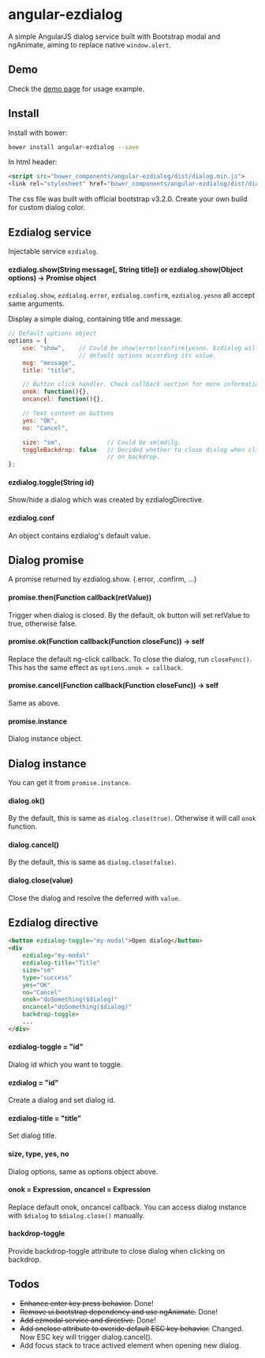 angular-ezdialog
================
A simple AngularJS dialog service built with Bootstrap modal and ngAnimate, aiming to replace native `window.alert`.

Demo
----
Check the [demo page][1] for usage example.

[1]: https://rawgit.com/eight04/angular-ezdialog/master/example/example.html

Install
-------
Install with bower:
```sh
bower install angular-ezdialog --save
```
In html header:
```html
<script src="bower_components/angular-ezdialog/dist/dialog.min.js">
<link rel="stylesheet" href="bower_components/angular-ezdialog/dist/dialog.min.css">
```
The css file was built with official bootstrap v3.2.0. Create your own build for custom dialog color.

Ezdialog service
----------------
Injectable service `ezdialog`.

#### ezdialog.show(String message[, String title]) or ezdialog.show(Object options) -> Promise object

`ezdialog.show`, `ezdialog.error`, `ezdialog.confirm`, `ezdialog.yesno` all accept same arguments.

Display a simple dialog, containing title and message.

```javascript
// Default options object
options = {
	use: "show",	// Could be show|error|confirm|yesno. Ezdialog will apply some
    				// default options according its value.
	msg: "message",
    title: "title",

    // Button click handler. Check callback section for more information.
    onok: function(){},
    oncancel: function(){},

    // Text content on buttons
    yes: "OK",
    no: "Cancel",

    size: "sm",				// Could be sm|md|lg.
    toggleBackdrop: false	// Decided whether to close dialog when clicking
    						// on backdrop.
};
```

#### ezdialog.toggle(String id)
Show/hide a dialog which was created by ezdialogDirective.

#### ezdialog.conf
An object contains ezdialog's default value.

Dialog promise
--------------
A promise returned by ezdialog.show. (.error, .confirm, ...)

#### promise.then(Function callback(retValue))
Trigger when dialog is closed. By the default, ok button will set retValue to true, otherwise false.

#### promise.ok(Function callback(Function closeFunc)) -> self
Replace the default ng-click callback. To close the dialog, run `closeFunc()`. This has the same effect as `options.onok = callback`.

#### promise.cancel(Function callback(Function closeFunc)) -> self
Same as above.

#### promise.instance
Dialog instance object.

Dialog instance
---------------
You can get it from `promise.instance`.

#### dialog.ok()
By the default, this is same as `dialog.close(true)`. Otherwise it will call `onok` function.

#### dialog.cancel()
By the default, this is same as `dialog.close(false)`.

#### dialog.close(value)
Close the dialog and resolve the deferred with `value`.

Ezdialog directive
------------------
```html
<button ezdialog-toggle="my-modal">Open dialog</button>
<div
    ezdialog="my-modal"
    ezdialog-title="Title"
    size="sm"
    type="success"
    yes="OK"
    no="Cancel"
    onok="doSomething($dialog)"
    oncancel="doSomething($dialog)"
    backdrop-toggle>
	...
</div>
```

#### ezdialog-toggle = "id"
Dialog id which you want to toggle.

#### ezdialog = "id"
Create a dialog and set dialog id.

#### ezdialog-title = "title"
Set dialog title.

#### size, type, yes, no
Dialog options, same as options object above.

#### onok = Expression, oncancel = Expression
Replace default onok, oncancel callback. You can access dialog instance with `$dialog` to `$dialog.close()` manually.

#### backdrop-toggle
Provide backdrop-toggle attribute to close dialog when clicking on backdrop.


Todos
-----
* <del>Enhance enter key press behavior.</del> Done!
* <del>Remove ui.bootstrap dependency and use ngAnimate.</del> Done!
* <del>Add ezmodal service and directive.</del> Done!
* <del>Add onclose attribute to overide default ESC key behavior.</del> Changed. Now ESC key will trigger dialog.cancel().
* Add focus stack to trace actived element when opening new dialog.